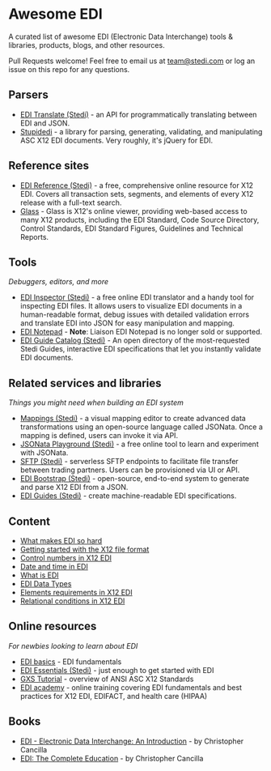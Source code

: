 # Awesome EDI 

A curated list of awesome EDI (Electronic Data Interchange) tools &amp; libraries, products, blogs, and other resources.

Pull Requests welcome! Feel free to email us at team@stedi.com or log an issue on this repo for any questions.

## Parsers

- [EDI Translate (Stedi)](https://www.stedi.com/products/edi-translate) - an API for programmatically translating between EDI and JSON. 
- [Stupidedi](https://github.com/kputnam/stupidedi) - a library for parsing, generating, validating, and manipulating ASC X12 EDI documents. Very roughly, it&#39;s jQuery for EDI.

## Reference sites

- [EDI Reference (Stedi)](https://www.stedi.com/edi) - a free, comprehensive online resource for X12 EDI. Covers all transaction sets, segments, and elements of every X12 release with a full-text search.
- [Glass](https://x12.org/products/glass) - Glass is X12's online viewer, providing web-based access to many X12 products, including the EDI Standard, Code Source Directory, Control Standards, EDI Standard Figures, Guidelines and Technical Reports.

## Tools 
*Debuggers, editors, and more*

- [EDI Inspector (Stedi)](https://www.stedi.com/edi/inspector) - a free online EDI translator and a handy tool for inspecting EDI files. It allows users to visualize EDI documents in a human-readable format, debug issues with detailed validation errors and translate EDI into JSON for easy manipulation and mapping. 
- [EDI Notepad](https://softwareconnect.com/edi/liaison-edi-notepad/) - **Note**: Liaison EDI Notepad is no longer sold or supported.
- [EDI Guide Catalog (Stedi)](https://www.stedi.com/edi/catalog) - An open directory of the most-requested Stedi Guides, interactive EDI specifications that let you instantly validate EDI documents.

## Related services and libraries
*Things you might need when building an EDI system*

- [Mappings (Stedi)](https://www.stedi.com/products/mappings) - a visual mapping editor to create advanced data transformations using an open-source language called JSONata. Once a mapping is defined, users can invoke it via API. 
- [JSONata Playground (Stedi)](https://www.stedi.com/jsonata/playground) - a free online tool to learn and experiment with JSONata. 
- [SFTP (Stedi)](https://www.stedi.com/products/sftp) - serverless SFTP endpoints to facilitate file transfer between trading partners. Users can be provisioned via UI or API.
- [EDI Bootstrap (Stedi)](https://github.com/Stedi-Demos/bootstrap) - open-source, end-to-end system to generate and parse X12 EDI from a JSON.
- [EDI Guides (Stedi)](https://www.stedi.com/products/guides) - create machine-readable EDI specifications.

## Content

- [What makes EDI so hard](https://www.stedi.com/blog/what-makes-edi-so-hard)
- [Getting started with the X12 file format](https://www.stedi.com/blog/getting-started-with-the-x12-file-format)
- [Control numbers in X12 EDI](https://www.stedi.com/blog/control-numbers-in-x12-edi)
- [Date and time in EDI](https://www.stedi.com/blog/date-and-time-in-edi)
- [What is EDI](http://www.markpreston.co.uk/Lecture17102/krock/krock.html)
- [EDI Data Types](https://docs.tibco.com/pub/foresight/foresight_EDISIM/6.11.0-july-2011/DataTypes.pdf)
- [Elements requirements in X12 EDI](https://www.stedi.com/edi/essentials/x12/elements/element-requirements)
- [Relational conditions in X12 EDI](https://www.stedi.com/edi/essentials/x12/elements/relational-conditions)

## Online resources
*For newbies looking to learn about EDI*

- [EDI basics](https://www.edibasics.com) - EDI fundamentals
- [EDI Essentials (Stedi)](https://www.stedi.com/edi/essentials/index) - just enough to get started with EDI 
- [GXS Tutorial](http://www.edibasics.co.uk/wp-content/uploads/Tutor_ANSI.SO_GXS.pdf) - overview of ANSI ASC X12 Standards 
- [EDI academy](https://www.ediacademy.com) - online training covering EDI fundamentals and best practices for X12 EDI, EDIFACT, and health care (HIPAA)

## Books

- [EDI - Electronic Data Interchange: An Introduction](https://www.amazon.com/Electronic-Data-Interchange-introduction/dp/1973550709) - by Christopher Cancilla
- [EDI: The Complete Education](https://www.amazon.com/gp/product/1723959871/ref=ppx_yo_dt_b_asin_title_o01_s00?ie=UTF8&psc=) - by Christopher Cancilla
